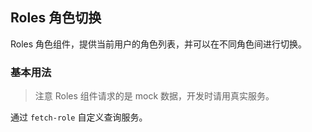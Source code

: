 <div class="demo-header">
<p class="overviewicon">
  <span class="wapi-business-roles"/>
</p>

## Roles 角色切换

<nova-uxlink widget-name="Roles"></nova-uxlink>

Roles 角色组件，提供当前用户的角色列表，并可以在不同角色间进行切换。
</div>

### 基本用法

> 注意 Roles 组件请求的是 mock 数据，开发时请用真实服务。

通过 `fetch-role` 自定义查询服务。

<nova-demo-view link="roles/fetch-role.vue"></nova-demo-view>

<br>

<nova-attributes link="roles"></nova-attributes>

